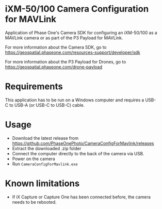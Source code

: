 # iXM-50/100 Camera Configuration for MAVLink

Application of Phase One's Camera SDK for configuring an iXM-50/100 as a MAVLink camera or as part of the P3 Payload for MAVLink.

For more information about the Camera SDK, go to https://geospatial.phaseone.com/resources-support/developer/sdk

For more information about the P3 Payload for Drones, go to https://geospatial.phaseone.com/drone-payload

# Requirements

This application has to be run on a Windows computer and requires a USB-C to USB-A (or USB-C to USB-C) cable.

# Usage

* Download the latest release from https://github.com/PhaseOnePhoto/CameraConfigForMavlink/releases
* Extract the downloaded .zip folder
* Connect the computer directly to the back of the camera via USB.
* Power on the camera
* Run `CameraConfigForMavlink.exe`

# Known limitations

* If iX Capture or Capture One has been connected before, the camera needs to be rebooted.
